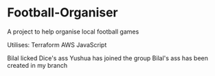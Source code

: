 # Football-Organiser
A project to help organise local football games

Utilises:
Terraform
AWS
JavaScript

Bilal licked Dice's ass
Yushua has joined the group
Bilal's ass has been created in my branch
